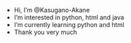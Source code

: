 - Hi, I’m @Kasugano-Akane
- I’m interested in python, html and java 
- I’m currently learning python and html
- Thank you very much
<!---
Kasugano-Akane/Kasugano-Akane is a ✨ special ✨ repository because its `README.md` (this file) appears on your GitHub profile.
You can click the Preview link to take a look at your changes.
--->
